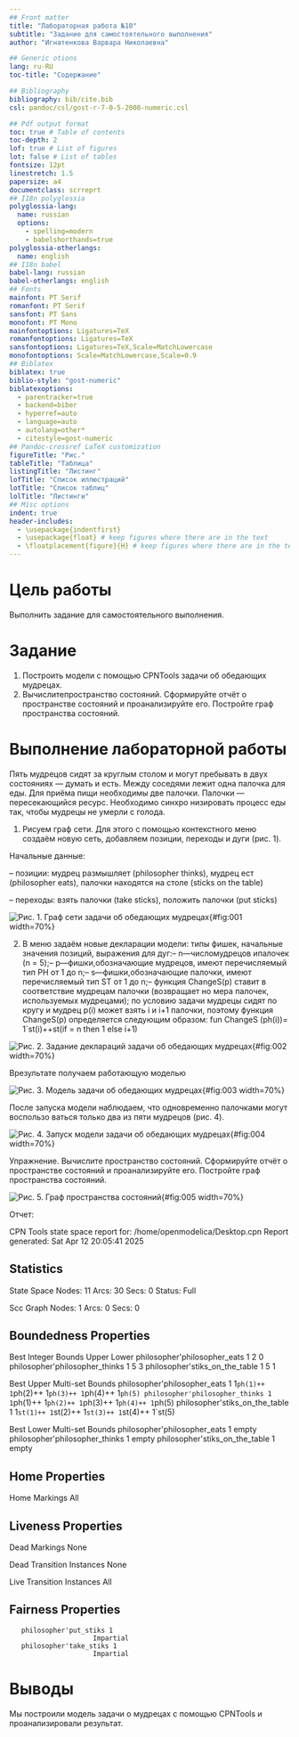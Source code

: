 ```yaml
---
## Front matter
title: "Лабораторная работа №10"
subtitle: "Задание для самостоятельного выполнения"
author: "Игнатенкова Варвара Николаевна"

## Generic otions
lang: ru-RU
toc-title: "Содержание"

## Bibliography
bibliography: bib/cite.bib
csl: pandoc/csl/gost-r-7-0-5-2008-numeric.csl

## Pdf output format
toc: true # Table of contents
toc-depth: 2
lof: true # List of figures
lot: false # List of tables
fontsize: 12pt
linestretch: 1.5
papersize: a4
documentclass: scrreprt
## I18n polyglossia
polyglossia-lang:
  name: russian
  options:
	- spelling=modern
	- babelshorthands=true
polyglossia-otherlangs:
  name: english
## I18n babel
babel-lang: russian
babel-otherlangs: english
## Fonts
mainfont: PT Serif
romanfont: PT Serif
sansfont: PT Sans
monofont: PT Mono
mainfontoptions: Ligatures=TeX
romanfontoptions: Ligatures=TeX
sansfontoptions: Ligatures=TeX,Scale=MatchLowercase
monofontoptions: Scale=MatchLowercase,Scale=0.9
## Biblatex
biblatex: true
biblio-style: "gost-numeric"
biblatexoptions:
  - parentracker=true
  - backend=biber
  - hyperref=auto
  - language=auto
  - autolang=other*
  - citestyle=gost-numeric
## Pandoc-crossref LaTeX customization
figureTitle: "Рис."
tableTitle: "Таблица"
listingTitle: "Листинг"
lofTitle: "Список иллюстраций"
lotTitle: "Список таблиц"
lolTitle: "Листинги"
## Misc options
indent: true
header-includes:
  - \usepackage{indentfirst}
  - \usepackage{float} # keep figures where there are in the text
  - \floatplacement{figure}{H} # keep figures where there are in the text
---
```


# Цель работы

Выполнить задание для самостоятельного выполнения.

# Задание

1. Построить модели с помощью CPNTools задачи об обедающих мудрецах.
2. Вычислитепространство состояний. Сформируйте отчёт о пространстве состояний и проанализируйте его. Постройте граф пространства состояний.

# Выполнение лабораторной работы

Пять мудрецов сидят за круглым столом и могут пребывать в двух состояниях —
думать и есть. Между соседями лежит одна палочка для еды. Для приёма пищи
необходимы две палочки. Палочки — пересекающийся ресурс. Необходимо синхро
низировать процесс еды так, чтобы мудрецы не умерли с голода.

 1. Рисуем граф сети. Для этого с помощью контекстного меню создаём новую сеть,
 добавляем позиции, переходы и дуги (рис. 1).

 Начальные данные:
 
 – позиции: мудрец размышляет (philosopher thinks), мудрец ест (philosopher eats),
 палочки находятся на столе (sticks on the table)
 
 – переходы: взять палочки (take sticks), положить палочки (put sticks)


![ Рис. 1. Граф сети задачи об обедающих мудрецах](image/1.png){#fig:001 width=70%}


 2. В меню задаём новые декларации модели: типы фишек, начальные значения
 позиций, выражения для дуг:– n—числомудрецов ипалочек (n = 5);– p—фишки,обозначающие мудрецов, имеют перечисляемый тип PH от 1 до n;– s—фишки,обозначающие палочки, имеют перечисляемый тип ST от 1 до n;– функция ChangeS(p) ставит в соответствие мудрецам палочки (возвращает но
 мера палочек, используемых мудрецами); по условию задачи мудрецы сидят по
 кругу и мудрец p(i) может взять i и i+1 палочки, поэтому функция ChangeS(p) определяется следующим образом:
 fun ChangeS (ph(i))=
 1`st(i)++st(if = n then 1 else i+1)

![ Рис. 2. Задание деклараций задачи об обедающих мудрецах](image/2.png){#fig:002 width=70%}


Врезультате получаем работающую моделью

![ Рис. 3. Модель задачи об обедающих мудрецах](image/3.png){#fig:003 width=70%}


После запуска модели наблюдаем, что одновременно палочками могут воспользо
ваться только два из пяти мудрецов (рис. 4).

![ Рис. 4. Запуск модели задачи об обедающих мудрецах](image/4.png){#fig:004 width=70%}

Упражнение. Вычислите пространство состояний. Сформируйте отчёт о пространстве состояний и проанализируйте его. Постройте граф пространства состояний.

![ Рис. 5. Граф пространства состояний](image/5.png){#fig:005 width=70%}

Отчет:

CPN Tools state space report for:
/home/openmodelica/Desktop.cpn
Report generated: Sat Apr 12 20:05:41 2025


 Statistics
------------------------------------------------------------------------

  State Space
     Nodes:  11
     Arcs:   30
     Secs:   0
     Status: Full

  Scc Graph
     Nodes:  1
     Arcs:   0
     Secs:   0


 Boundedness Properties
------------------------------------------------------------------------

  Best Integer Bounds
                             Upper      Lower
     philosopher'philosopher_eats 1
                             2          0
     philosopher'philosopher_thinks 1
                             5          3
     philosopher'stiks_on_the_table 1
                             5          1

  Best Upper Multi-set Bounds
     philosopher'philosopher_eats 1
                         1`ph(1)++
1`ph(2)++
1`ph(3)++
1`ph(4)++
1`ph(5)
     philosopher'philosopher_thinks 1
                         1`ph(1)++
1`ph(2)++
1`ph(3)++
1`ph(4)++
1`ph(5)
     philosopher'stiks_on_the_table 1
                         1`st(1)++
1`st(2)++
1`st(3)++
1`st(4)++
1`st(5)

  Best Lower Multi-set Bounds
     philosopher'philosopher_eats 1
                         empty
     philosopher'philosopher_thinks 1
                         empty
     philosopher'stiks_on_the_table 1
                         empty


 Home Properties
------------------------------------------------------------------------

  Home Markings
     All


 Liveness Properties
------------------------------------------------------------------------

  Dead Markings
     None

  Dead Transition Instances
     None

  Live Transition Instances
     All


 Fairness Properties
------------------------------------------------------------------------
       philosopher'put_stiks 1
                         Impartial
       philosopher'take_stiks 1
                         Impartial



# Выводы

Мы построили модель задачи о мудрецах с помощью CPNTools и проанализировали результат.